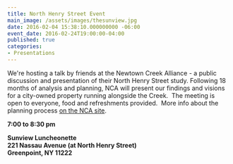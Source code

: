 ```yaml
---
title: North Henry Street Event
main_image: /assets/images/thesunview.jpg
date: 2016-02-04 15:38:10.000000000 -06:00
event_date: 2016-02-24T19:00:00-04:00
published: true
categories:
- Presentations
---
```

<p>We're hosting a talk by friends at the Newtown Creek Alliance - a public discussion and presentation of their North Henry Street study. Following 18 months of analysis and planning, NCA will present our findings and visions for a city-owned property running alongside the Creek.  The meeting is open to everyone, food and refreshments provided.  More info about the planning process <a href="http://www.newtowncreekalliance.org/north-henry-street-event/">on the NCA site</a>.</p>
<p><strong>7:00 to 8:30 pm</strong></p>
<p><strong>Sunview Luncheonette</strong><br />
<strong>221 Nassau Avenue (at North Henry Street)</strong><br />
<strong>Greenpoint, NY 11222</strong></p>
